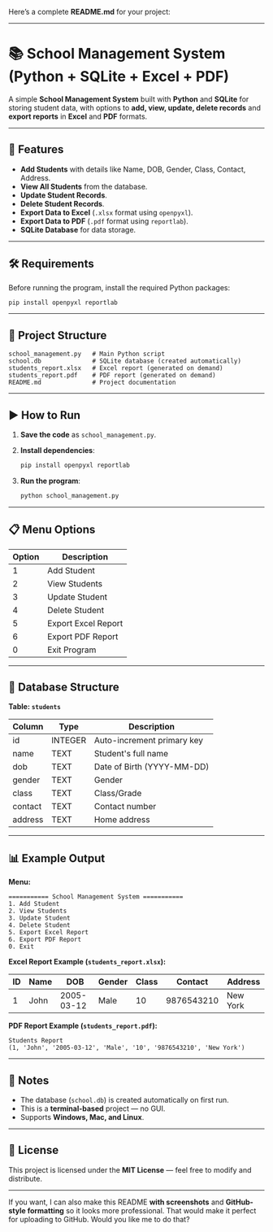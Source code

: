 Here’s a complete **README.md** for your project:

---

# 📚 School Management System (Python + SQLite + Excel + PDF)

A simple **School Management System** built with **Python** and **SQLite** for storing student data, with options to **add, view, update, delete records** and **export reports** in **Excel** and **PDF** formats.

---

## 🚀 Features

* **Add Students** with details like Name, DOB, Gender, Class, Contact, Address.
* **View All Students** from the database.
* **Update Student Records**.
* **Delete Student Records**.
* **Export Data to Excel** (`.xlsx` format using `openpyxl`).
* **Export Data to PDF** (`.pdf` format using `reportlab`).
* **SQLite Database** for data storage.

---

## 🛠️ Requirements

Before running the program, install the required Python packages:

```bash
pip install openpyxl reportlab
```

---

## 📂 Project Structure

```
school_management.py   # Main Python script
school.db              # SQLite database (created automatically)
students_report.xlsx   # Excel report (generated on demand)
students_report.pdf    # PDF report (generated on demand)
README.md              # Project documentation
```

---

## ▶️ How to Run

1. **Save the code** as `school_management.py`.
2. **Install dependencies**:

   ```bash
   pip install openpyxl reportlab
   ```
3. **Run the program**:

   ```bash
   python school_management.py
   ```

---

## 📋 Menu Options

| Option | Description         |
| ------ | ------------------- |
| 1      | Add Student         |
| 2      | View Students       |
| 3      | Update Student      |
| 4      | Delete Student      |
| 5      | Export Excel Report |
| 6      | Export PDF Report   |
| 0      | Exit Program        |

---

## 💾 Database Structure

**Table: `students`**

| Column  | Type    | Description                |
| ------- | ------- | -------------------------- |
| id      | INTEGER | Auto-increment primary key |
| name    | TEXT    | Student's full name        |
| dob     | TEXT    | Date of Birth (YYYY-MM-DD) |
| gender  | TEXT    | Gender                     |
| class   | TEXT    | Class/Grade                |
| contact | TEXT    | Contact number             |
| address | TEXT    | Home address               |

---

## 📊 Example Output

**Menu:**

```
=========== School Management System ===========
1. Add Student
2. View Students
3. Update Student
4. Delete Student
5. Export Excel Report
6. Export PDF Report
0. Exit
```

**Excel Report Example (`students_report.xlsx`):**

| ID | Name | DOB        | Gender | Class | Contact    | Address  |
| -- | ---- | ---------- | ------ | ----- | ---------- | -------- |
| 1  | John | 2005-03-12 | Male   | 10    | 9876543210 | New York |

**PDF Report Example (`students_report.pdf`):**

```
Students Report
(1, 'John', '2005-03-12', 'Male', '10', '9876543210', 'New York')
```

---

## 📌 Notes

* The database (`school.db`) is created automatically on first run.
* This is a **terminal-based** project — no GUI.
* Supports **Windows, Mac, and Linux**.

---

## 📜 License

This project is licensed under the **MIT License** — feel free to modify and distribute.

---

If you want, I can also make this README **with screenshots** and **GitHub-style formatting** so it looks more professional. That would make it perfect for uploading to GitHub. Would you like me to do that?
